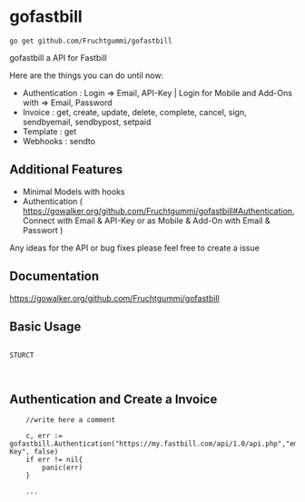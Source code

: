 gofastbill
======
~~~
go get github.com/Fruchtgummi/gofastbill
~~~
gofastbill a API for Fastbill

Here are the things you can do until now:

  * Authentication : Login => Email, API-Key | Login for Mobile and Add-Ons with => Email, Password
  * Invoice : get, create, update, delete, complete, cancel, sign, sendbyemail, sendbypost, setpaid
  * Template : get
  * Webhooks : sendto

Additional Features
-------------------
  * Minimal Models with hooks
  * Authentication ( https://gowalker.org/github.com/Fruchtgummi/gofastbill#Authentication, Connect with Email & API-Key or as Mobile & Add-On with Email & Passwort  )

Any ideas for the API or bug fixes please feel free to create a issue

Documentation
-------------

https://gowalker.org/github.com/Fruchtgummi/gofastbill

Basic Usage
-----------
~~~~

STURCT



~~~~

Authentication and Create a Invoice
-----------------------------------
~~~
    //write here a comment
   
    c, err := gofastbill.Authentication("https://my.fastbill.com/api/1.0/api.php","email@domain.com","AKI-Key", false) 
    if err != nil{
        panic(err)
    }

	...


~~~~

